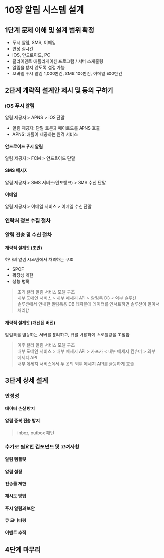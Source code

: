 # 10장 알림 시스템 설계

## 1단계 문제 이해 및 설계 범위 확정

- 푸시 알림, SMS, 이메일 
- 연성 실시간
- iOS, 안드로이드, PC
- 클라이언트 애플리케이션 프로그램 / 서버 스케줄링
- 알림을 받지 않도록 설정 가능
- 모바일 푸시 알림 1,000만건, SMS 100만건, 이메일 500만건

## 2단계 개략적 설계안 제시 및 동의 구하기

### iOS 푸시 알림

알림 제공자 > APNS > iOS 단말

- 알림 제공자: 단말 토큰과 페이로드를 APNS 호출
- APNS: 애플이 제공하는 원격 서비스

#### 안드로이드 푸시 알림

알림 제공자 > FCM > 안드로이드 단말

#### SMS 메시지

알림 제공자 > SMS 서비스(인포뱅크) > SMS 수신 단말

#### 이메일

알림 제공자 > 이메일 서비스 > 이메일 수신 단말

### 연락처 정보 수집 절차

### 알림 전송 및 수신 절차

#### 개략적 설계안 (초안)

하나의 알림 시스템에서 처리하는 구조

- SPOF
- 확장성 제한
- 성능 병목

> 초기 컬리 알림 서비스 모델 구조  
> 내부 도메인 서비스 > 내부 메세지 API > 알림톡 DB < 외부 솔루션  
> 솔루션에서 안내한 알림톡용 DB 테이블에 데이터를 인서트하면 솔루션이 알아서 처리함   

#### 개략적 설계안 (개선된 버전)

알림톡을 발송하는 서버를 분리하고, 큐를 사용하여 스로틀링을 조절함

> 이후 컬리 알림 서비스 모델 구조  
> 내부 도메인 서비스 > 내부 메세지 API > 카프카 < 내부 메세지 컨슈머 > 외부 메세지 API  
> 내부 메세지 서비스에서 두 곳의 외부 메세지 API를 균등하게 호출  

## 3단계 상세 설계

### 안정성

#### 데이터 손실 방지

#### 알림 중복 전송 방지

> inbox, outbox 패턴

### 추가로 필요한 컴포넌트 및 고려사항

#### 알림 템플릿

#### 알림 설정

#### 전송률 제한

#### 재시도 방법

#### 푸시 알림과 보안

#### 큐 모니터링

#### 이벤트 추적

## 4단계 마무리



